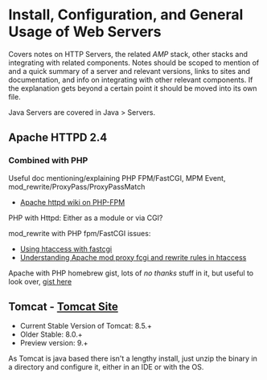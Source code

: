# Install, Configuration, and General Usage of Web Servers

Covers notes on HTTP Servers, the related *AMP* stack, other stacks and integrating with related components.
Notes should be scoped to mention of and a quick summary of a server and relevant versions, links to sites and documentation, and info on integrating with other relevant components. If the explanation gets beyond a certain point it should be moved into its own file.

Java Servers are covered in Java > Servers.

## Apache HTTPD 2.4

### Combined with PHP

Useful doc mentioning/explaining PHP FPM/FastCGI, MPM Event, mod_rewrite/ProxyPass/ProxyPassMatch

* [Apache httpd wiki on PHP-FPM](https://wiki.apache.org/httpd/PHP-FPM)

PHP with Httpd:
Either as a module or via CGI?

mod_rewrite with PHP fpm/FastCGI issues:

* [Using htaccess with fastcgi](https://stackoverflow.com/questions/4117572/using-htaccess-with-fastcgi)
* [Understanding Apache mod proxy fcgi and rewrite rules in htaccess](https://serverfault.com/questions/398834/understanding-apache-2-4-mod-proxy-fcgi-and-rewriterules-in-htaccess)

Apache with PHP homebrew gist, lots of *no thanks* stuff in it, but useful to look over, [gist here](https://gist.github.com/vitorbritto/4fea3514fa09ef298b1f)

## Tomcat - [Tomcat Site](tomcat.apache.org)

* Current Stable Version of Tomcat: 8.5.+
* Older Stable: 8.0.+
* Preview version: 9.+

As Tomcat is java based there isn't a lengthy install, just unzip the binary in a directory and configure it, either in an IDE or with the OS.
